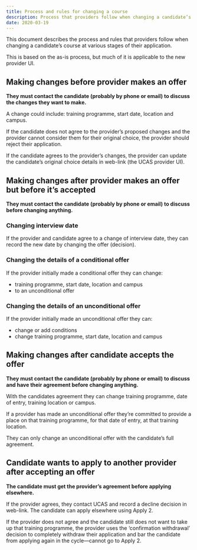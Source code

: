 ```yaml
---
title: Process and rules for changing a course
description: Process that providers follow when changing a candidate’s course.
date: 2020-03-19
---
```


This document describes the process and rules that providers follow when changing a candidate’s course at various stages of their application.

This is based on the as-is process, but much of it is applicable to the new provider UI.

## Making changes before provider makes an offer

**They must contact the candidate (probably by phone or email) to discuss the changes they want to make.**

A change could include: training programme, start date, location and campus.

If the candidate does not agree to the provider’s proposed changes and the provider cannot consider them for their original choice, the provider should reject their application.

If the candidate agrees to the provider’s changes, the provider can update the candidate’s original choice details in web-link (the UCAS provider UI).

## Making changes after provider makes an offer but before it’s accepted

**They must contact the candidate (probably by phone or email) to discuss before changing anything.**

### Changing interview date

If the provider and candidate agree to a change of interview date, they can record the new date by changing the offer (decision).

### Changing the details of a conditional offer

If the provider initially made a conditional offer they can change:

- training programme, start date, location and campus
- to an unconditional offer

### Changing the details of an unconditional offer

If the provider initially made an unconditional offer they can:

- change or add conditions
- change training programme, start date, location and campus

## Making changes after candidate accepts the offer

**They must contact the candidate (probably by phone or email) to discuss and have their agreement before changing anything.**

With the candidates agreement they can change training programme, date of entry, training location or campus.

If a provider has made an unconditional offer they’re committed to provide a place on that training programme, for that date of entry, at that training location.

They can only change an unconditional offer with the candidate’s full agreement.

## Candidate wants to apply to another provider after accepting an offer

**The candidate must get the provider’s agreement before applying elsewhere.**

If the provider agrees, they contact UCAS and record a decline decision in web-link. The candidate can apply elsewhere using Apply 2.

If the provider does not agree and the candidate still does not want to take up that training programme, the provider uses the ‘confirmation withdrawal’ decision to completely withdraw their application and bar the candidate from applying again in the cycle—cannot go to Apply 2.

